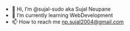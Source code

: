 - 👋 Hi, I’m @sujal-sudo aka Sujal Neupane
- 🌱 I’m currently learning WebDevelopment
- 📫 How to reach me np.sujal2004@gmail.com
  

<!---
sujal-sudo/sujal-sudo is a ✨ special ✨ repository because its `README.md` (this file) appears on your GitHub profile.
You can click the Preview link to take a look at your changes.
--->
